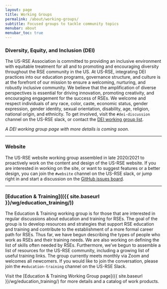 ```yaml
---
layout: page
title: Working Groups
permalink: /about/working-groups/
subtitle: Focused groups to tackle community topics
menubar: about
menubar_toc: true
---
```


### Diversity, Equity, and Inclusion (DEI)

The US-RSE Association is committed to providing an inclusive environment with equitable treatment for all and to promoting and encouraging diversity throughout the RSE community in the US. At US-RSE, integrating DEI practices into our education programs, governance structure, and culture is at the forefront of our mission to ensure a welcoming, nurturing, and robustly inclusive community. We believe that the amplification of diverse perspectives is essential for driving innovation, promoting creativity, and encouraging engagement for the success of RSEs. We welcome and respect individuals of any race, color, caste, economic status, gender expression, gender identity, sexual orientation, disability, age, religion, national origin, and ethnicity. To get involved, visit the `#dei-discussion` channel on the US-RSE slack, or contact the <a href="mailto:dei_wg@us-rse.org">DEI working group list</a>.

<i>A DEI working group page with more details is coming soon.</i>

<hr>

### Website

The US-RSE website working group assembled in late 2020/2021 to proactively work on the content and design of the US-RSE website.
If you are interested in working on the site, or want to suggest features or a better design, you can join the `#website` channel on the US-RSE slack, or jump right in and start a discussion on the <a href="https://github.com/usrse/usrse.github.io/issues">GitHub issues board</a>.


<hr>

### [Education & Training](({{ site.baseurl }}/wg/education_training/))

The Education & Training working group is for those that are interested in regular discussions about education and training for RSEs. The goal of the group is to develop resources and strategies that support RSE education and training and contribute to the establishment of a more formal career path for RSEs. Thus far, we have begun describing the types of people who work as RSEs and their training needs. We are also working on defining the list of skills often needed by RSEs. Furthermore, we’ve begun to assemble a list of resources for the US-RSE community, including a growing list of useful training links. The group currently meets monthly via Zoom and welcomes all newcomers. If you would like to join the conversation, please join the `#education-training` channel on the US-RSE Slack.

Visit the [Education & Training Working Group page]({{ site.baseurl }}/wg/education_training/) for more details and a catalog of work products.
